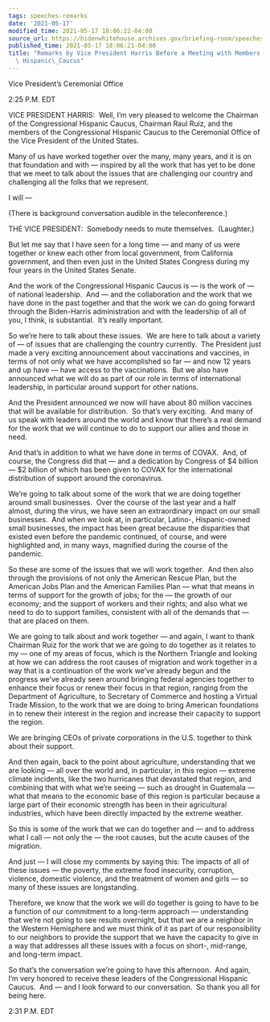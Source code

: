 ```yaml
---
tags: speeches-remarks
date: '2021-05-17'
modified_time: 2021-05-17 18:06:22-04:00
source_url: https://bidenwhitehouse.archives.gov/briefing-room/speeches-remarks/2021/05/17/remarks-by-vice-president-harris-before-a-meeting-with-members-of-the-congressional-hispanic-caucus/
published_time: 2021-05-17 18:06:21-04:00
title: "Remarks by Vice President Harris Before a Meeting with Members of the Congressional\
  \ Hispanic\_Caucus"
---
```

 
Vice President’s Ceremonial Office

2:25 P.M. EDT

VICE PRESIDENT HARRIS:  Well, I’m very pleased to welcome the Chairman
of the Congressional Hispanic Caucus, Chairman Raul Ruiz, and the
members of the Congressional Hispanic Caucus to the Ceremonial Office of
the Vice President of the United States. 

Many of us have worked together over the many, many years, and it is on
that foundation and with — inspired by all the work that has yet to be
done that we meet to talk about the issues that are challenging our
country and challenging all the folks that we represent. 

I will —

(There is background conversation audible in the teleconference.)

THE VICE PRESIDENT:  Somebody needs to mute themselves.  (Laughter.)

But let me say that I have seen for a long time — and many of us were
together or knew each other from local government, from California
government, and then even just in the United States Congress during my
four years in the United States Senate. 

And the work of the Congressional Hispanic Caucus is — is the work of —
of national leadership.  And — and the collaboration and the work that
we have done in the past together and that the work we can do going
forward through the Biden-Harris administration and with the leadership
of all of you, I think, is substantial.  It’s really important. 

So we’re here to talk about these issues.  We are here to talk about a
variety of — of issues that are challenging the country currently.  The
President just made a very exciting announcement about vaccinations and
vaccines, in terms of not only what we have accomplished so far — and
now 12 years and up have — have access to the vaccinations.  But we also
have announced what we will do as part of our role in terms of
international leadership, in particular around support for other
nations. 

And the President announced we now will have about 80 million vaccines
that will be available for distribution.  So that’s very exciting.  And
many of us speak with leaders around the world and know that there’s a
real demand for the work that we will continue to do to support our
allies and those in need. 

And that’s in addition to what we have done in terms of COVAX.  And, of
course, the Congress did that — and a dedication by Congress of $4
billion — $2 billion of which has been given to COVAX for the
international distribution of support around the coronavirus. 

We’re going to talk about some of the work that we are doing together
around small businesses.  Over the course of the last year and a half
almost, during the virus, we have seen an extraordinary impact on our
small businesses.  And when we look at, in particular, Latino-,
Hispanic-owned small businesses, the impact has been great because the
disparities that existed even before the pandemic continued, of course,
and were highlighted and, in many ways, magnified during the course of
the pandemic. 

So these are some of the issues that we will work together.  And then
also through the provisions of not only the American Rescue Plan, but
the American Jobs Plan and the American Families Plan — what that means
in terms of support for the growth of jobs; for the — the growth of our
economy; and the support of workers and their rights; and also what we
need to do to support families, consistent with all of the demands that
— that are placed on them.

We are going to talk about and work together — and again, I want to
thank Chairman Ruiz for the work that we are going to do together as it
relates to my — one of my areas of focus, which is the Northern Triangle
and looking at how we can address the root causes of migration and work
together in a way that is a continuation of the work we’ve already begun
and the progress we’ve already seen around bringing federal agencies
together to enhance their focus or renew their focus in that region,
ranging from the Department of Agriculture, to Secretary of Commerce and
hosting a Virtual Trade Mission, to the work that we are doing to bring
American foundations in to renew their interest in the region and
increase their capacity to support the region. 

We are bringing CEOs of private corporations in the U.S. together to
think about their support. 

And then again, back to the point about agriculture, understanding that
we are looking — all over the world and, in particular, in this region —
extreme climate incidents, like the two hurricanes that devastated that
region, and combining that with what we’re seeing — such as drought in
Guatemala — what that means to the economic base of this region is
particular because a large part of their economic strength has been in
their agricultural industries, which have been directly impacted by the
extreme weather. 

So this is some of the work that we can do together and — and to address
what I call — not only the — the root causes, but the acute causes of
the migration. 

And just — I will close my comments by saying this: The impacts of all
of these issues — the poverty, the extreme food insecurity, corruption,
violence, domestic violence, and the treatment of women and girls — so
many of these issues are longstanding. 

Therefore, we know that the work we will do together is going to have to
be a function of our commitment to a long-term approach — understanding
that we’re not going to see results overnight, but that we are a
neighbor in the Western Hemisphere and we must think of it as part of
our responsibility to our neighbors to provide the support that we have
the capacity to give in a way that addresses all these issues with a
focus on short-, mid-range, and long-term impact. 

So that’s the conversation we’re going to have this afternoon.  And
again, I’m very honored to receive these leaders of the Congressional
Hispanic Caucus.  And — and I look forward to our conversation.  So
thank you all for being here.

2:31 P.M. EDT
